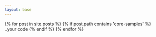 ```yaml
---
layout: base
---
```

{% for post in site.posts %}
  {% if post.path contains 'core-samples' %}
     ..your code
  {% endif %}
{% endfor %}  